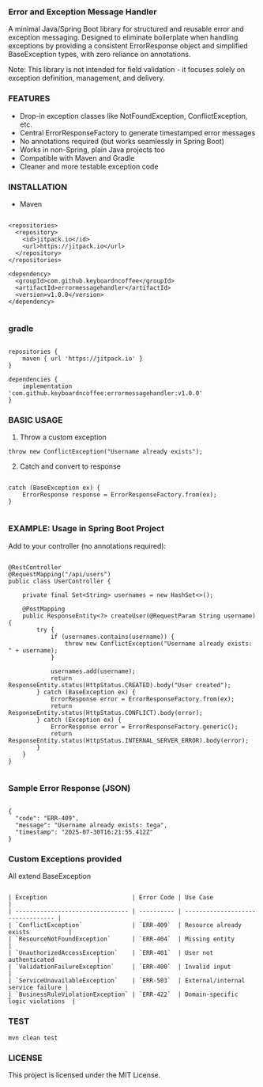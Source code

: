 ### Error and Exception Message Handler
A minimal Java/Spring Boot library for structured and reusable error and exception messaging. Designed to eliminate boilerplate when handling exceptions by providing a consistent 
ErrorResponse object and simplified BaseException types, with zero reliance on annotations.

Note: This library is not intended for field validation - it focuses solely on exception definition, management, and delivery.

### FEATURES
* Drop-in exception classes like NotFoundException, ConflictException, etc.
* Central ErrorResponseFactory to generate timestamped error messages
* No annotations required (but works seamlessly in Spring Boot)
* Works in non-Spring, plain Java projects too
* Compatible with Maven and Gradle
* Cleaner and more testable exception code

### INSTALLATION
* Maven

```

<repositories>
  <repository>
    <id>jitpack.io</id>
    <url>https://jitpack.io</url>
  </repository>
</repositories>

<dependency>
  <groupId>com.github.keyboardncoffee</groupId>
  <artifactId>errormessagehandler</artifactId>
  <version>v1.0.0</version>
</dependency>


```

### gradle

```

repositories {
    maven { url 'https://jitpack.io' }
}

dependencies {
    implementation 'com.github.keyboardncoffee:errormessagehandler:v1.0.0'
}

```

### BASIC USAGE
1. Throw a custom exception

```
throw new ConflictException("Username already exists");

```
2. Catch and convert to response

```

catch (BaseException ex) {
    ErrorResponse response = ErrorResponseFactory.from(ex);
}


```

### EXAMPLE: Usage in Spring Boot Project

Add to your controller (no annotations required):

```

@RestController
@RequestMapping("/api/users")
public class UserController {

    private final Set<String> usernames = new HashSet<>();

    @PostMapping
    public ResponseEntity<?> createUser(@RequestParam String username) {
        try {
            if (usernames.contains(username)) {
                throw new ConflictException("Username already exists: " + username);
            }

            usernames.add(username);
            return ResponseEntity.status(HttpStatus.CREATED).body("User created");
        } catch (BaseException ex) {
            ErrorResponse error = ErrorResponseFactory.from(ex);
            return ResponseEntity.status(HttpStatus.CONFLICT).body(error);
        } catch (Exception ex) {
            ErrorResponse error = ErrorResponseFactory.generic();
            return ResponseEntity.status(HttpStatus.INTERNAL_SERVER_ERROR).body(error);
        }
    }
}


```

### Sample Error Response (JSON)

```

{
  "code": "ERR-409",
  "message": "Username already exists: tega",
  "timestamp": "2025-07-30T16:21:55.412Z"
}

```

### Custom Exceptions provided

All extend BaseException

```

| Exception                        | Error Code | Use Case                          |
| -------------------------------- | ---------- | --------------------------------- |
| `ConflictException`              | `ERR-409`  | Resource already exists           |
| `ResourceNotFoundException`      | `ERR-404`  | Missing entity                    |
| `UnauthorizedAccessException`    | `ERR-401`  | User not authenticated            |
| `ValidationFailureException`     | `ERR-400`  | Invalid input                     |
| `ServiceUnavailableException`    | `ERR-503`  | External/internal service failure |
| `BusinessRuleViolationException` | `ERR-422`  | Domain-specific logic violations  |

````

### TEST

```
mvn clean test

```

### LICENSE

This project is licensed under the MIT License.

